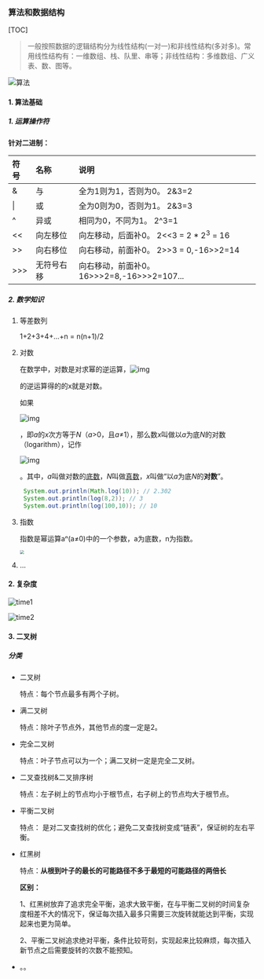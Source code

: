 ### 算法和数据结构

[TOC]

> 一般按照数据的逻辑结构分为线性结构(一对一)和非线性结构(多对多)。常用线性结构有：一维数组、栈、队里、串等；非线性结构：多维数组、广义表、数、图等。

![算法](images/算法脑图.png)

#### 1. 算法基础

##### 1. 运算操作符

**针对二进制：**

| 符号 | 名称       | 说明                                           |
| :--- | :--------- | :--------------------------------------------- |
| &    | 与         | 全为1则为1，否则为0。 2&3=2                    |
| \|   | 或         | 全为0则为0，否则为1。 2&3=3                    |
| ^    | 异或       | 相同为0，不同为1。       2^3=1                 |
| <<   | 向左移位   | 向左移动，后面补0。     2<<3 = 2 * $2^3$ = 16  |
| >>   | 向右移位   | 向右移动，前面补0。     2>>3 = 0,-16>>2=14     |
| >>>  | 无符号右移 | 向右移动，前面补0。    16>>>2=8,-16>>>2=107... |

##### 2. 数学知识

1. 等差数列

   1+2+3+4+...+n = n(n+1)/2

2. 对数

   在数学中，对数是对求幂的逆运算，![img](https://bkimg.cdn.bcebos.com/formula/1709a9255014c6090b131e651224a4e9.svg)

   的逆运算得的的x就是对数。

   如果 

   ![img](https://bkimg.cdn.bcebos.com/formula/78721d02e372b83d533e4cf08355258b.svg)

   ，即*a*的*x*次方等于*N*（*a*>0，且*a*≠1），那么数*x*叫做以*a*为底*N*的对数（logarithm），记作

   ![img](https://bkimg.cdn.bcebos.com/formula/79299e9764522eae915866637ef5c6b5.svg)

   。其中，*a*叫做对数的[底数](https://baike.baidu.com/item/底数)，*N*叫做[真数](https://baike.baidu.com/item/真数/20402544)，*x*叫做“以*a*为底*N*的**对数**”。

   ```java
    System.out.println(Math.log(10)); // 2.302
    System.out.println(log(8,2)); // 3
    System.out.println(log(100,10)); // 10
   ```

   

3. 指数

   指数是幂运算aⁿ(a≠0)中的一个参数，a为底数，n为指数。

   <img src="images/数学-对数.png" style="zoom:50%;" />

4. ...

#### 2. 复杂度

![time1](images/struct-time1.png)

![time2](images/struct-time2.png)

#### 3. 二叉树

##### 分类

- 二叉树

  特点：每个节点最多有两个子树。

- 满二叉树

  特点：除叶子节点外，其他节点的度一定是2。

- 完全二叉树

  特点：叶子节点可以为一个；满二叉树一定是完全二叉树。

- 二叉查找树&二叉排序树

  特点：左子树上的节点均小于根节点，右子树上的节点均大于根节点。

- 平衡二叉树

  特点： 是对二叉查找树的优化；避免二叉查找树变成“链表”，保证树的左右平衡。

- 红黑树

  特点：**从根到叶子的最长的可能路径不多于最短的可能路径的两倍长**

  **区别：** 

  1、红黑树放弃了追求完全平衡，追求大致平衡，在与平衡二叉树的时间复杂度相差不大的情况下，保证每次插入最多只需要三次旋转就能达到平衡，实现起来也更为简单。

  2、平衡二叉树追求绝对平衡，条件比较苛刻，实现起来比较麻烦，每次插入新节点之后需要旋转的次数不能预知。

- 。。